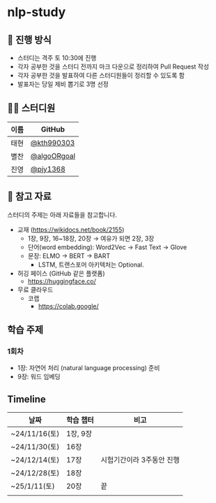 # nlp-study
## 🌳 진행 방식  
- 스터디는 격주 토 10:30에 진행 
- 각자 공부한 것을 스터디 전까지 마크 다운으로 정리하여 Pull Request 작성
- 각자 공부한 것을 발표하여 다른 스터디원들이 정리할 수 있도록 함  
- 발표자는 당일 제비 뽑기로 3명 선정

## 👨‍💻  스터디원
| 이름   | GitHub                                         |
| ---- | ---------------------------------------------- |
| 태현 | [@kth990303](https://github.com/kth990303)|
| 별찬 | [@algoORgoal](https://github.com/algoORgoal)|
| 진영 | [@pjy1368](https://github.com/pjy1368) |

## 📌 참고 자료
스터디의 주제는 아래 자료들을 참고합니다.
- 교재 (https://wikidocs.net/book/2155)
    - 1장, 9장, 16~18장, 20장 → 여유가 되면 2장, 3장
    - 단어(word embedding): Word2Vec → Fast Text → Glove
    - 문장: ELMO → BERT → BART
        - LSTM, 트랜스포머 아키텍처는 Optional.
- 허깅 페이스 (GitHub 같은 플랫폼)
    - https://huggingface.co/
- 무료 클라우드
    - 코랩
        - https://colab.google/

## 학습 주제

### 1회차
* 1장: 자연어 처리 (natural language processing) 준비
* 9장: 워드 임베딩

## Timeline
| **날짜** | **학습 챕터** | **비고** |
| --- | --- | --- |
| ~24/11/16(토) | 1장, 9장 |  |
| ~24/11/30(토) | 16장 |  |
| ~24/12/14(토) | 17장 | 시험기간이라 3주동안 진행 |
| ~24/12/28(토) | 18장 |  |
| ~25/1/11(토) | 20장 | 끝 |
|  |  |  |
